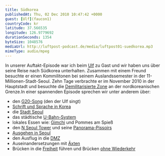```yaml
---
title: Südkorea
publishedAt: Thu, 02 Dec 2010 10:47:42 +0000
guest: [Ulf](faucon1)
countryCode: kr
latitude: 37.566535
longitude: 126.9779692
durationSeconds: 1354
byteSize: 1048576 
mediaUrl: http://luftpost-podcast.de/media/luftpost01-suedkorea.mp3
mimeType: audio/mpeg
---
```


In unserer Auftakt-Episode war ich beim [Ulf](http://twitter.com/faucon1) zu Gast und wir haben uns über seine Reise nach Südkorea unterhalten. Zusammen mit einem Freund besuchte er einen Kommilitonen bei seinem Auslandssemester in der 11-Millionen-Stadt-Seoul. Zehn Tage verbrachte er im November 2010 in der Hauptstadt und besuchte die [Demilitarisierte Zone](http://de.wikipedia.org/wiki/Demilitarisierte%5FZone%5F%28Koreanische%5FHalbinsel%29) an der nordkoreanischen Grenze.In einer spannenden Episode sprechen wir unter anderem über:
* den [G20-Song](http://www.youtube.com/watch?v=XQ9R%5FFZwTQM) (den der Ulf singt)
* [Schrift und Sprache in Korea](http://language.snu.ac.kr/site/en/klec/click-korean/index.jsp)
* die [Stadt Seoul](http://wikitravel.org/de/Seoul)
* das städtische [U-Bahn-System](http://www.smrt.co.kr/Train/Subwaymap/Eng/Subwaymap.jsp)
* lokales Essen wie: [Gimchi](http://de.wikipedia.org/wiki/Gimchi) und Pommes am Spieß
* den [N Seoul Tower](http://www.nseoultower.net/english/) und seine [Panorama-Pissoirs](http://www.gadling.com/2007/04/27/urinals-with-views/)
* [Ausgehen in Seoul](http://www.seoulgrid.com/blog/tag/gangnam/)
* den Ausflug in die [DMZ](http://de.wikipedia.org/wiki/Demilitarisierte%5FZone%5F%28Koreanische%5FHalbinsel%29)
* Auseinandersetzungen mit [Äxten](http://en.wikipedia.org/wiki/Axe%5Fmurder%5Fincident)
* Brücken in die [Freiheit](http://www.koreadmztour.com/english/dmz/dmz%5F7.htm) führen und Brücken [ohne Wiederkehr](http://de.wikipedia.org/wiki/Brücke%5Fohne%5FWiederkehr%5F%28Koreanische%5FHalbinsel%29)
